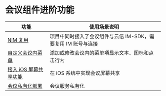 # 会议组件进阶功能

|功能|使用场景说明|
|-----|----|
| [NIM 复用](./NIM复用.md) | 项目中同时接入了会议组件与云信 IM-SDK，需要复用 IM 账号与连接 |
| [自定义会议内菜单](./自定义菜单.md) | 添加或修改会议内的菜单项显示文本、图标和点击行为 |
| [接入 iOS 屏幕共享功能](./iOS屏幕共享.md) | 在 iOS 系统中实现会议屏幕共享 |
| [会议私有化部署](./会议私有化部署.md) | 会议服务私有化 |

 